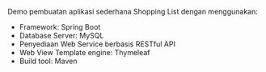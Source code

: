 Demo pembuatan aplikasi sederhana Shopping List dengan menggunakan:
- Framework: Spring Boot
- Database Server: MySQL
- Penyediaan Web Service berbasis RESTful API
- Web View Template engine: Thymeleaf
- Build tool: Maven
